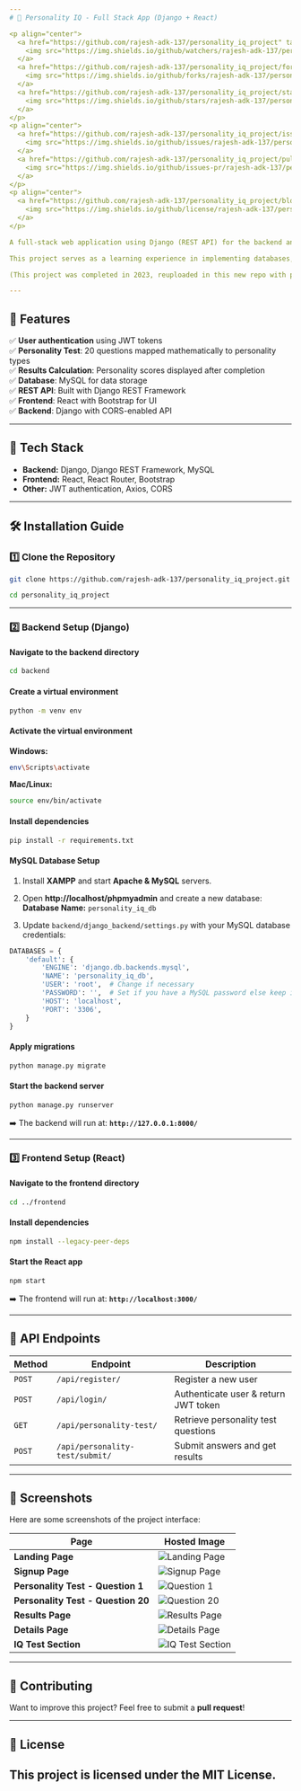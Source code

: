 ```yaml
---
# 🧠 Personality IQ - Full Stack App (Django + React)

<p align="center">
  <a href="https://github.com/rajesh-adk-137/personality_iq_project" target="blank">
    <img src="https://img.shields.io/github/watchers/rajesh-adk-137/personality_iq_project?style=for-the-badge&logo=appveyor" alt="Watchers"/>
  </a>
  <a href="https://github.com/rajesh-adk-137/personality_iq_project/fork" target="blank">
    <img src="https://img.shields.io/github/forks/rajesh-adk-137/personality_iq_project?style=for-the-badge&logo=appveyor" alt="Forks"/>
  </a>
  <a href="https://github.com/rajesh-adk-137/personality_iq_project/stargazers" target="blank">
    <img src="https://img.shields.io/github/stars/rajesh-adk-137/personality_iq_project?style=for-the-badge&logo=appveyor" alt="Stars"/>
  </a>
</p>
<p align="center">
  <a href="https://github.com/rajesh-adk-137/personality_iq_project/issues" target="blank">
    <img src="https://img.shields.io/github/issues/rajesh-adk-137/personality_iq_project?style=for-the-badge&logo=appveyor" alt="Issues"/>
  </a>
  <a href="https://github.com/rajesh-adk-137/personality_iq_project/pulls" target="blank">
    <img src="https://img.shields.io/github/issues-pr/rajesh-adk-137/personality_iq_project?style=for-the-badge&logo=appveyor" alt="Open Pull Requests"/>
  </a>
</p>
<p align="center">
  <a href="https://github.com/rajesh-adk-137/personality_iq_project/blob/master/LICENSE" target="blank">
    <img src="https://img.shields.io/github/license/rajesh-adk-137/personality_iq_project?style=for-the-badge&logo=appveyor" alt="License"/>
  </a>
</p>

A full-stack web application using Django (REST API) for the backend and React for the frontend. This project enables users to take Personality and IQ tests to gain insights into their traits and cognitive abilities. The Personality Test is fully functional, providing users with analytical results based on psychological models. The IQ Test is currently under development and will include logic-based questions to assess intelligence.

This project serves as a learning experience in implementing databases, authentication, REST APIs, and frontend development while creating an engaging and interactive user experience. 

(This project was completed in 2023, reuploaded in this new repo with proper formatting and installation guide.)

---
```


## 📌 Features
✅ **User authentication** using JWT tokens  
✅ **Personality Test**: 20 questions mapped mathematically to personality types  
✅ **Results Calculation**: Personality scores displayed after completion  
✅ **Database**: MySQL for data storage  
✅ **REST API**: Built with Django REST Framework  
✅ **Frontend**: React with Bootstrap for UI  
✅ **Backend**: Django with CORS-enabled API  

---

## 🚀 Tech Stack
- **Backend:** Django, Django REST Framework, MySQL  
- **Frontend:** React, React Router, Bootstrap  
- **Other:** JWT authentication, Axios, CORS  

---

## 🛠️ Installation Guide

### 1️⃣ Clone the Repository
```sh
git clone https://github.com/rajesh-adk-137/personality_iq_project.git
```

```sh
cd personality_iq_project
```

---

### 2️⃣ Backend Setup (Django)

#### Navigate to the backend directory
```sh
cd backend
```

#### Create a virtual environment
```sh
python -m venv env
```

#### Activate the virtual environment
**Windows:**
```sh
env\Scripts\activate
```
**Mac/Linux:**
```sh
source env/bin/activate
```

#### Install dependencies
```sh
pip install -r requirements.txt
```

#### MySQL Database Setup
1. Install **XAMPP** and start **Apache & MySQL** servers.  

2. Open **http://localhost/phpmyadmin** and create a new database:  
   **Database Name:** `personality_iq_db`  
   
3. Update `backend/django_backend/settings.py` with your MySQL database credentials:

```python
DATABASES = {
    'default': {
        'ENGINE': 'django.db.backends.mysql',
        'NAME': 'personality_iq_db',
        'USER': 'root',  # Change if necessary
        'PASSWORD': '',  # Set if you have a MySQL password else keep it empty as it is
        'HOST': 'localhost',
        'PORT': '3306',
    }
}
```

#### Apply migrations
```sh
python manage.py migrate
```

#### Start the backend server
```sh
python manage.py runserver
```
➡️ The backend will run at: **`http://127.0.0.1:8000/`**

---

### 3️⃣ Frontend Setup (React)

#### Navigate to the frontend directory
```sh
cd ../frontend
```

#### Install dependencies
```sh
npm install --legacy-peer-deps
```

#### Start the React app
```sh
npm start
```
➡️ The frontend will run at: **`http://localhost:3000/`**

---

## 📡 API Endpoints
| Method | Endpoint | Description |
|--------|----------|-------------|
| `POST` | `/api/register/` | Register a new user |
| `POST` | `/api/login/` | Authenticate user & return JWT token |
| `GET`  | `/api/personality-test/` | Retrieve personality test questions |
| `POST` | `/api/personality-test/submit/` | Submit answers and get results |

---

## 📸 Screenshots  

Here are some screenshots of the project interface:

| Page | Hosted Image |
|------|--------------|
| **Landing Page** | ![Landing Page](https://github.com/user-attachments/assets/d87a7819-dbe3-45f5-bcea-046bcf742c8c) |
| **Signup Page** | ![Signup Page](https://github.com/user-attachments/assets/918f0e6a-044b-441a-a8f1-aebfcd9f562b) |
| **Personality Test - Question 1** | ![Question 1](https://github.com/user-attachments/assets/d18cdef2-9f48-49dd-8323-2576c345dde0) |
| **Personality Test - Question 20** | ![Question 20](https://github.com/user-attachments/assets/658a5db0-1c42-4ac5-a562-3863b4066d79) |
| **Results Page** | ![Results Page](https://github.com/user-attachments/assets/9623b1f6-52f5-40ee-899a-64b436898b9c) |
| **Details Page** | ![Details Page](https://github.com/user-attachments/assets/6c2f12ac-9364-40eb-9555-71ea5bc8fcec) |
| **IQ Test Section** | ![IQ Test Section](https://github.com/user-attachments/assets/32b90f3c-0f80-472a-8003-1e9d46406413) |


---

## 🤝 Contributing
Want to improve this project? Feel free to submit a **pull request**!  

---

## 📜 License
This project is licensed under the **MIT License**.  
---
